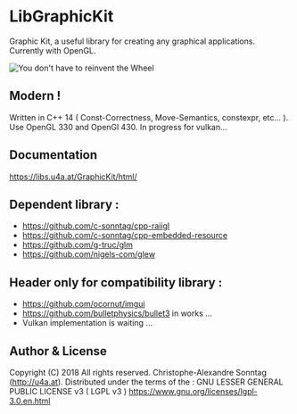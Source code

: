 # LibGraphicKit

Graphic Kit, a useful library for creating any graphical applications.
Currently with OpenGL.

![You don't have to reinvent the Wheel](http://libs.u4a.at/GraphicKit/you_don-t_have_to_reinvent_the_wheel.jpg)

## Modern ! 
Written in C++ 14 ( Const-Correctness, Move-Semantics, constexpr, etc... ).
Use OpenGL 330 and OpenGl 430.
In progress for vulkan...

## Documentation
<https://libs.u4a.at/GraphicKit/html/>

##  Dependent library :
* <https://github.com/c-sonntag/cpp-raiigl>
* <https://github.com/c-sonntag/cpp-embedded-resource> 
* <https://github.com/g-truc/glm>
* <https://github.com/nigels-com/glew>

##  Header only for compatibility library :
* <https://github.com/ocornut/imgui>
* <https://github.com/bulletphysics/bullet3> in works ...
* Vulkan implementation is waiting ... 

## Author & License
Copyright (C) 2018 All rights reserved.
Christophe-Alexandre Sonntag (http://u4a.at).
Distributed under the terms of the  :
GNU LESSER GENERAL PUBLIC LICENSE v3 ( LGPL v3 )
<https://www.gnu.org/licenses/lgpl-3.0.en.html>
